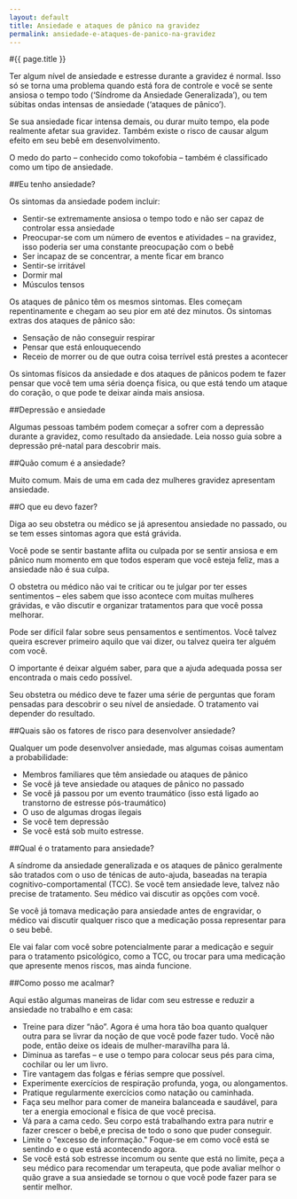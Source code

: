 ```yaml
---
layout: default
title: Ansiedade e ataques de pânico na gravidez
permalink: ansiedade-e-ataques-de-panico-na-gravidez
---
```


#{{ page.title }}

Ter algum nível de ansiedade e estresse durante a gravidez é normal. Isso só se torna uma problema quando está fora de controle e você se sente ansiosa o tempo todo (‘Síndrome da Ansiedade Generalizada’), ou tem súbitas ondas intensas de ansiedade (‘ataques de pânico’).

Se sua ansiedade ficar intensa demais, ou durar muito tempo, ela pode realmente afetar sua gravidez. Também existe o risco de causar algum efeito em seu bebê em desenvolvimento. 

O medo do parto – conhecido como tokofobia – também é classificado como um tipo de ansiedade.

##Eu tenho ansiedade?

Os sintomas da ansiedade podem incluir:

* Sentir-se extremamente ansiosa o tempo todo e não ser capaz de controlar essa ansiedade
* Preocupar-se com um número de eventos e atividades – na gravidez, isso poderia ser uma constante preocupação com o bebê
* Ser incapaz de se concentrar, a mente ficar em branco
* Sentir-se irritável
* Dormir mal
* Músculos tensos

Os ataques de pânico têm os mesmos sintomas. Eles começam repentinamente e chegam ao seu pior em até dez minutos. Os sintomas extras dos ataques de pânico são:

* Sensação de não conseguir respirar
* Pensar que está enlouquecendo
* Receio de morrer ou de que outra coisa terrível está prestes a acontecer

Os sintomas físicos da ansiedade e dos ataques de pânicos podem te fazer pensar que você tem uma séria doença física, ou que está tendo um ataque do coração, o que pode te deixar ainda mais ansiosa.

##Depressão e ansiedade

Algumas pessoas também podem começar a sofrer com a depressão durante a gravidez, como resultado da ansiedade. Leia nosso guia sobre a depressão pré-natal para descobrir mais. 

##Quão comum é a ansiedade?

Muito comum. Mais de uma em cada dez mulheres gravidez apresentam ansiedade. 

##O que eu devo fazer?

Diga ao seu obstetra ou médico se já apresentou ansiedade no passado, ou se tem esses sintomas agora que está grávida. 

Você pode se sentir bastante aflita ou culpada por se sentir ansiosa e em pânico num momento em que todos esperam que você esteja feliz, mas a ansiedade não é sua culpa.

O obstetra ou médico não vai te criticar ou te julgar por ter esses sentimentos – eles sabem que isso acontece com muitas mulheres grávidas, e vão discutir e organizar tratamentos para que você possa melhorar. 

Pode ser difícil falar sobre seus pensamentos e sentimentos. Você talvez queira escrever primeiro aquilo que vai dizer, ou talvez queira ter alguém com você. 

O importante é deixar alguém saber, para que a ajuda adequada possa ser encontrada o mais cedo possível.

Seu obstetra ou médico deve te fazer uma série de perguntas que foram pensadas para descobrir o seu nível de ansiedade. O tratamento vai depender do resultado. 

##Quais são os fatores de risco para desenvolver ansiedade?

Qualquer um pode desenvolver ansiedade, mas algumas coisas aumentam a probabilidade:

* Membros familiares que têm ansiedade ou ataques de pânico
* Se você já teve ansiedade ou ataques de pânico no passado
* Se você já passou por um evento traumático (isso está ligado ao transtorno de estresse pós-traumático)
* O uso de algumas drogas ilegais
* Se você tem depressão
* Se você está sob muito estresse.

##Qual é o tratamento para ansiedade?

A síndrome da ansiedade generalizada e os ataques de pânico geralmente são tratados com o uso de ténicas de auto-ajuda, baseadas na terapia cognitivo-comportamental (TCC). Se você tem ansiedade leve, talvez não precise de tratamento. Seu médico vai discutir as opções com você. 

Se você já tomava medicação para ansiedade antes de engravidar, o médico vai discutir qualquer risco que a medicação possa representar para o seu bebê. 

Ele vai falar com você sobre potencialmente parar a medicação e seguir para o tratamento psicológico, como a TCC, ou trocar para uma medicação que apresente menos riscos, mas ainda funcione. 

##Como posso me acalmar? 

Aqui estão algumas maneiras de lidar com seu estresse e reduzir a ansiedade no trabalho e em casa:

* Treine para dizer “não”. Agora é uma hora tão boa quanto qualquer outra para se livrar da noção de que você pode fazer tudo. Você não pode, então deixe os ideais de mulher-maravilha para lá. 
* Diminua as tarefas – e use o tempo para colocar seus pés para cima, cochilar ou ler um livro.
* Tire vantagem das folgas e férias sempre que possível.
* Experimente exercícios de respiração profunda, yoga, ou alongamentos. 
* Pratique regularmente exercícios como natação ou caminhada.
* Faça seu melhor para comer de maneira balanceada e saudável, para ter a energia emocional e física de que você precisa. 
* Vá para a cama cedo. Seu corpo está trabalhando extra para nutrir e fazer crescer o bebê,e precisa de todo o sono que puder conseguir.
* Limite o "excesso de informação." Foque-se em como você está se sentindo e o que está acontecendo agora. 
* Se você está sob estresse incomum ou sente que está no limite, peça a seu médico para recomendar um terapeuta, que pode avaliar melhor o quão grave a sua ansiedade se tornou o que você pode fazer para se sentir melhor.
